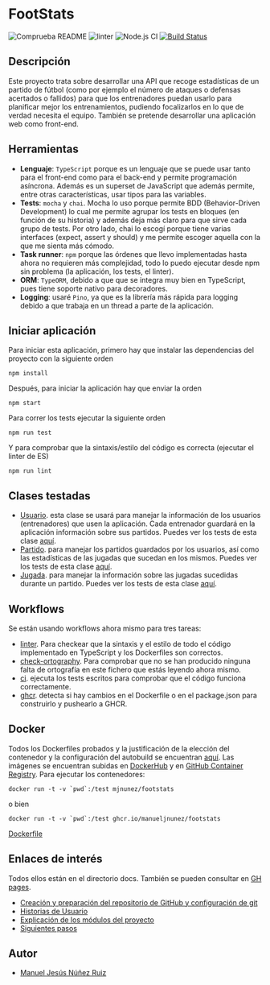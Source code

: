 # FootStats
![Comprueba README](https://github.com/ManuelJNunez/footStats/workflows/Comprueba%20README/badge.svg?branch=master) ![linter](https://github.com/ManuelJNunez/footStats/workflows/linter/badge.svg) ![Node.js CI](https://github.com/ManuelJNunez/footStats/workflows/Node.js%20CI/badge.svg?branch=master) [![Build Status](https://travis-ci.com/ManuelJNunez/footStats.svg?branch=master)](https://travis-ci.com/ManuelJNunez/footStats)
## Descripción
Este proyecto trata sobre desarrollar una API que recoge estadísticas de un partido de fútbol (como por ejemplo el número de ataques o defensas acertados o fallidos) para que los entrenadores puedan usarlo para planificar mejor los entrenamientos, pudiendo focalizarlos en lo que de verdad necesita el equipo. También se pretende desarrollar una aplicación web como front-end.

## Herramientas
- **Lenguaje**: `TypeScript` porque es un lenguaje que se puede usar tanto para el front-end como para el back-end y permite programación asíncrona. Además es un superset de JavaScript que además permite, entre otras características, usar tipos para las variables. 
- **Tests**: `mocha` y `chai`. Mocha lo uso porque permite BDD (Behavior-Driven Development) lo cual me permite agrupar los tests en bloques (en función de su historia) y además deja más claro para que sirve cada grupo de tests. Por otro lado, chai lo escogí porque tiene varias interfaces (expect, assert y should) y me permite escoger aquella con la que me sienta más cómodo.
- **Task runner**: `npm` porque las órdenes que llevo implementadas hasta ahora no requieren más complejidad, todo lo puedo ejecutar desde npm sin problema (la aplicación, los tests, el linter).
- **ORM**: `TypeORM`, debido a que que se integra muy bien en TypeScript, pues tiene soporte nativo para decoradores.
- **Logging**: usaré `Pino`, ya que es la librería más rápida para logging debido a que trabaja en un thread a parte de la aplicación.

## Iniciar aplicación
Para iniciar esta aplicación, primero hay que instalar las dependencias del proyecto con la siguiente orden

    npm install

Después, para iniciar la aplicación hay que enviar la orden

    npm start

Para correr los tests ejecutar la siguiente orden

    npm run test

Y para comprobar que la sintaxis/estilo del código es correcta (ejecutar el linter de ES)

    npm run lint

## Clases testadas
- [Usuario](https://github.com/ManuelJNunez/footStats/blob/master/src/models/usuario.model.ts). esta clase se usará para manejar la información de los usuarios (entrenadores) que usen la aplicación. Cada entrenador guardará en la aplicación información sobre sus partidos. Puedes ver los tests de esta clase [aquí](https://github.com/ManuelJNunez/footStats/blob/master/tests/usuario.test.ts).
- [Partido](https://github.com/ManuelJNunez/footStats/blob/master/src/models/partido.model.ts). para manejar los partidos guardados por los usuarios, así como las estadísticas de las jugadas que sucedan en los mismos. Puedes ver los tests de esta clase [aquí](https://github.com/ManuelJNunez/footStats/blob/master/tests/partido.test.ts).
- [Jugada](https://github.com/ManuelJNunez/footStats/blob/master/src/models/jugada.model.ts). para manejar la información sobre las jugadas sucedidas durante un partido. Puedes ver los tests de esta clase [aquí](https://github.com/ManuelJNunez/footStats/blob/master/tests/jugada.test.ts).

## Workflows
Se están usando workflows ahora mismo para tres tareas:
- [linter](https://github.com/ManuelJNunez/footStats/blob/master/.github/workflows/linters.yml). Para checkear que la sintaxis y el estilo de todo el código implementado en TypeScript y los Dockerfiles son correctos.
- [check-ortography](https://github.com/ManuelJNunez/footStats/blob/master/.github/workflows/check-ortography.yml). Para comprobar que no se han producido ninguna falta de ortografía en este fichero que estás leyendo ahora mismo.
- [ci](https://github.com/ManuelJNunez/footStats/blob/master/.github/workflows/ci.yml). ejecuta los tests escritos para comprobar que el código funciona correctamente. 
- [ghcr](https://github.com/ManuelJNunez/footStats/blob/master/.github/workflows/ghcr.yml). detecta si hay cambios en el Dockerfile o en el package.json para construirlo y pushearlo a GHCR.

## Docker
Todos los Dockerfiles probados y la justificación de la elección del contenedor y la configuración del autobuild se encuentran [aquí](https://github.com/ManuelJNunez/footStats/blob/master/docs/docker.md). Las imágenes se encuentran subidas en [DockerHub](https://hub.docker.com/r/mjnunez/footstats) y en [GitHub Container Registry](https://github.com/users/ManuelJNunez/packages/container/package/footstats). Para ejecutar los contenedores:

    docker run -t -v `pwd`:/test mjnunez/footstats

o bien

    docker run -t -v `pwd`:/test ghcr.io/manueljnunez/footstats

[Dockerfile](https://github.com/ManuelJNunez/footStats/blob/master/Dockerfile)

## Enlaces de interés
Todos ellos están en el directorio docs. También se pueden consultar en [GH pages](https://manueljnunez.github.io/footStats/).
- [Creación y preparación del repositorio de GitHub y configuración de git](https://github.com/ManuelJNunez/footStats/blob/master/docs/git-setup.md)
- [Historias de Usuario](https://github.com/ManuelJNunez/footStats/blob/master/docs/HU.md)
- [Explicación de los módulos del proyecto](https://github.com/ManuelJNunez/footStats/blob/master/docs/modulos.md)
- [Siguientes pasos](https://github.com/ManuelJNunez/footStats/blob/master/docs/siguientespasos.md)

## Autor
- [Manuel Jesús Núñez Ruiz](https://github.com/ManuelJNunez)


